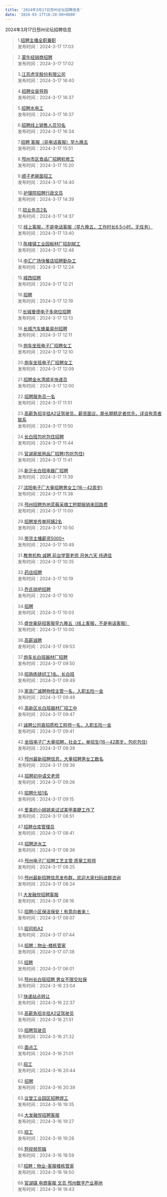 ```yaml
---
title: '2024年3月17日邳州论坛招聘信息'
date: '2024-03-17T18:20:00+0800'
---
```

2024年3月17日邳州论坛招聘信息
<!--more-->
>1.[招聘主播全职兼职](https://www.pzzc.net/forum.php?mod=viewthread&tid=10399887)<br>
>发布时间：2024-3-17 17:03

>2.[蒙牛经销商招聘](https://www.pzzc.net/forum.php?mod=viewthread&tid=10399886)<br>
>发布时间：2024-3-17 17:02

>3.[江苏虎孚股份有限公司](https://www.pzzc.net/forum.php?mod=viewthread&tid=10399883)<br>
>发布时间：2024-3-17 16:40

>4.[招聘女装导购](https://www.pzzc.net/forum.php?mod=viewthread&tid=10399882)<br>
>发布时间：2024-3-17 16:37

>5.[招聘水电工](https://www.pzzc.net/forum.php?mod=viewthread&tid=10399881)<br>
>发布时间：2024-3-17 16:37

>6.[招聘线上销售人员10名](https://www.pzzc.net/forum.php?mod=viewthread&tid=10399879)<br>
>发布时间：2024-3-17 16:34

>7.[招聘 客服（非电话客服）早九晚五](https://www.pzzc.net/forum.php?mod=viewthread&tid=10399869)<br>
>发布时间：2024-3-17 15:51

>8.[邳州市区食品厂招聘机修工](https://www.pzzc.net/forum.php?mod=viewthread&tid=10399865)<br>
>发布时间：2024-3-17 15:20

>9.[顺子老碗面招工](https://www.pzzc.net/forum.php?mod=viewthread&tid=10399858)<br>
>发布时间：2024-3-17 14:40

>10.[护理院招聘行政文员](https://www.pzzc.net/forum.php?mod=viewthread&tid=10399857)<br>
>发布时间：2024-3-17 14:39

>11.[招业务员2名](https://www.pzzc.net/forum.php?mod=viewthread&tid=10399856)<br>
>发布时间：2024-3-17 14:37

>12.[线上客服，不是电话客服（早九晚五，工作时长6.5小时，无任务）](https://www.pzzc.net/forum.php?mod=viewthread&tid=10399848)<br>
>发布时间：2024-3-17 13:40

>13.[陈楼镇工业园板材厂招刮腻工](https://www.pzzc.net/forum.php?mod=viewthread&tid=10399834)<br>
>发布时间：2024-3-17 12:48

>14.[中汇广场快餐店招聘勤杂工](https://www.pzzc.net/forum.php?mod=viewthread&tid=10399827)<br>
>发布时间：2024-3-17 12:24

>15.[城西招聘](https://www.pzzc.net/forum.php?mod=viewthread&tid=10399825)<br>
>发布时间：2024-3-17 12:21

>16.[招聘](https://www.pzzc.net/forum.php?mod=viewthread&tid=10399824)<br>
>发布时间：2024-3-17 12:19

>17.[长城曼德电子多岗位招聘](https://www.pzzc.net/forum.php?mod=viewthread&tid=10399822)<br>
>发布时间：2024-3-17 12:13

>18.[长城汽车蜂巢易创招聘](https://www.pzzc.net/forum.php?mod=viewthread&tid=10399821)<br>
>发布时间：2024-3-17 12:11

>19.[炮车坐班电子厂招聘女工](https://www.pzzc.net/forum.php?mod=viewthread&tid=10399820)<br>
>发布时间：2024-3-17 12:10

>20.[炮车坐班电子厂招聘女工](https://www.pzzc.net/forum.php?mod=viewthread&tid=10399819)<br>
>发布时间：2024-3-17 12:09

>21.[招聘金水湾顺丰快递员](https://www.pzzc.net/forum.php?mod=viewthread&tid=10399818)<br>
>发布时间：2024-3-17 12:00

>22.[招聘服务员一名](https://www.pzzc.net/forum.php?mod=viewthread&tid=10399815)<br>
>发布时间：2024-3-17 11:51

>23.[高薪急招半挂A2证驾驶员，薪资面议，能长期稳定者优先，详谈有意者联系](https://www.pzzc.net/forum.php?mod=viewthread&tid=10399814)<br>
>发布时间：2024-3-17 11:50

>24.[长白班包吃包住招聘](https://www.pzzc.net/forum.php?mod=viewthread&tid=10399812)<br>
>发布时间：2024-3-17 11:44

>25.[官湖家居用品厂招聘(包吃包住)](https://www.pzzc.net/forum.php?mod=viewthread&tid=10399811)<br>
>发布时间：2024-3-17 11:41

>26.[新沂长白班电器厂招聘](https://www.pzzc.net/forum.php?mod=viewthread&tid=10399810)<br>
>发布时间：2024-3-17 11:39

>27.[沭阳电子厂大量招聘男女工(16－42周岁)](https://www.pzzc.net/forum.php?mod=viewthread&tid=10399809)<br>
>发布时间：2024-3-17 11:38

>28.[邳州招聘外地蓝莓采摘工短期报销来回路费](https://www.pzzc.net/forum.php?mod=viewthread&tid=10399802)<br>
>发布时间：2024-3-17 11:00

>29.[招聘发传单阿姨2名](https://www.pzzc.net/forum.php?mod=viewthread&tid=10399795)<br>
>发布时间：2024-3-17 10:50

>30.[带货主播薪资5000+](https://www.pzzc.net/forum.php?mod=viewthread&tid=10399794)<br>
>发布时间：2024-3-17 10:49

>31.[教育机构 诚聘 前台学管老师 月休六天 待遇佳](https://www.pzzc.net/forum.php?mod=viewthread&tid=10399787)<br>
>发布时间：2024-3-17 10:35

>32.[药店招聘](https://www.pzzc.net/forum.php?mod=viewthread&tid=10399779)<br>
>发布时间：2024-3-17 10:19

>33.[乔氏球吧招聘](https://www.pzzc.net/forum.php?mod=viewthread&tid=10399771)<br>
>发布时间：2024-3-17 10:10

>34.[招聘](https://www.pzzc.net/forum.php?mod=viewthread&tid=10399766)<br>
>发布时间：2024-3-17 10:03

>35.[盛世豪庭招客服早九晚五（线上客服，不是电话客服）](https://www.pzzc.net/forum.php?mod=viewthread&tid=10399764)<br>
>发布时间：2024-3-17 10:00

>36.[高薪诚聘](https://www.pzzc.net/forum.php?mod=viewthread&tid=10399762)<br>
>发布时间：2024-3-17 09:53

>37.[炮车长白班器材厂招聘](https://www.pzzc.net/forum.php?mod=viewthread&tid=10399758)<br>
>发布时间：2024-3-17 09:50

>38.[招熟练缝纫工1名，长白班](https://www.pzzc.net/forum.php?mod=viewthread&tid=10399757)<br>
>发布时间：2024-3-17 09:49

>39.[家具厂诚聘物控主管一名，入职五险一金](https://www.pzzc.net/forum.php?mod=viewthread&tid=10399756)<br>
>发布时间：2024-3-17 09:49

>40.[高新区长白班器材厂招工中](https://www.pzzc.net/forum.php?mod=viewthread&tid=10399755)<br>
>发布时间：2024-3-17 09:47

>41.[诚聘公司直招质检工程师一名，入职五险一金](https://www.pzzc.net/forum.php?mod=viewthread&tid=10399752)<br>
>发布时间：2024-3-17 09:41

>42.[坐班电子厂大量招聘，社会工，单招生(16－42周岁，包吃包住)](https://www.pzzc.net/forum.php?mod=viewthread&tid=10399751)<br>
>发布时间：2024-3-17 09:39

>43.[邳州最新招聘信息，大量招聘男女工数名](https://www.pzzc.net/forum.php?mod=viewthread&tid=10399748)<br>
>发布时间：2024-3-17 09:36

>44.[招聘初中语文老师](https://www.pzzc.net/forum.php?mod=viewthread&tid=10399744)<br>
>发布时间：2024-3-17 09:26

>45.[招聘化验1名](https://www.pzzc.net/forum.php?mod=viewthread&tid=10399740)<br>
>发布时间：2024-3-17 09:15

>46.[爱美的小姐姐来试试美甲美睫工作了](https://www.pzzc.net/forum.php?mod=viewthread&tid=10399735)<br>
>发布时间：2024-3-17 08:51

>47.[招聘仓库管理员](https://www.pzzc.net/forum.php?mod=viewthread&tid=10399731)<br>
>发布时间：2024-3-17 08:41

>48.[招聘送水工](https://www.pzzc.net/forum.php?mod=viewthread&tid=10399728)<br>
>发布时间：2024-3-17 08:36

>49.[邳州电子厂招聘工艺主管 质量工程师](https://www.pzzc.net/forum.php?mod=viewthread&tid=10399727)<br>
>发布时间：2024-3-17 08:25

>50.[邳州最新招聘信息发布群，欢迎大家扫码进群咨询](https://www.pzzc.net/forum.php?mod=viewthread&tid=10399726)<br>
>发布时间：2024-3-17 08:24

>51.[大发融悦招聘客服](https://www.pzzc.net/forum.php?mod=viewthread&tid=10399725)<br>
>发布时间：2024-3-17 08:16

>52.[招聘小区保洁保安！有意向者来！](https://www.pzzc.net/forum.php?mod=viewthread&tid=10399723)<br>
>发布时间：2024-3-17 08:07

>53.[招司机A2](https://www.pzzc.net/forum.php?mod=viewthread&tid=10399721)<br>
>发布时间：2024-3-17 07:44

>54.[招聘：物业-楼栋管家](https://www.pzzc.net/forum.php?mod=viewthread&tid=10399720)<br>
>发布时间：2024-3-17 07:38

>55.[招聘](https://www.pzzc.net/forum.php?mod=viewthread&tid=10399708)<br>
>发布时间：2024-3-17 06:01

>56.[邳州长白班招聘 男女不限交社保](https://www.pzzc.net/forum.php?mod=viewthread&tid=10399695)<br>
>发布时间：2024-3-16 23:04

>57.[快递站点转让](https://www.pzzc.net/forum.php?mod=viewthread&tid=10399689)<br>
>发布时间：2024-3-16 22:37

>58.[高薪急招半挂A2证驾驶员](https://www.pzzc.net/forum.php?mod=viewthread&tid=10399683)<br>
>发布时间：2024-3-16 21:51

>59.[招聘驾驶员](https://www.pzzc.net/forum.php?mod=viewthread&tid=10399682)<br>
>发布时间：2024-3-16 21:32

>60.[面点工](https://www.pzzc.net/forum.php?mod=viewthread&tid=10399674)<br>
>发布时间：2024-3-16 21:01

>61.[招工](https://www.pzzc.net/forum.php?mod=viewthread&tid=10399672)<br>
>发布时间：2024-3-16 20:44

>62.[招聘](https://www.pzzc.net/forum.php?mod=viewthread&tid=10399668)<br>
>发布时间：2024-3-16 20:39

>63.[议堂工业园区招聘焊工](https://www.pzzc.net/forum.php?mod=viewthread&tid=10399657)<br>
>发布时间：2024-3-16 19:35

>64.[大发融悦招聘客服](https://www.pzzc.net/forum.php?mod=viewthread&tid=10399655)<br>
>发布时间：2024-3-16 19:27

>65.[招工](https://www.pzzc.net/forum.php?mod=viewthread&tid=10399653)<br>
>发布时间：2024-3-16 19:26

>66.[短视频剪辑](https://www.pzzc.net/forum.php?mod=viewthread&tid=10399649)<br>
>发布时间：2024-3-16 18:59

>67.[招聘：物业-客服楼栋管家](https://www.pzzc.net/forum.php?mod=viewthread&tid=10399646)<br>
>发布时间：2024-3-16 18:50

>68.[官湖镇 电商客服 文员 邳州数字产业基地](https://www.pzzc.net/forum.php?mod=viewthread&tid=10399644)<br>
>发布时间：2024-3-16 18:43

